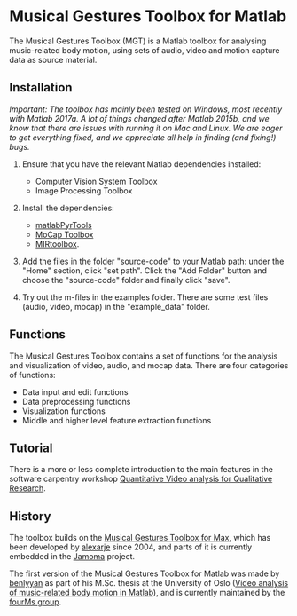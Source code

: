 # Musical Gestures Toolbox for Matlab

The Musical Gestures Toolbox (MGT) is a Matlab toolbox for analysing music-related body motion, using sets of audio, video and motion capture data as source material.

## Installation

*Important: The toolbox has mainly been tested on Windows, most recently with Matlab 2017a. A lot of things changed after Matlab 2015b, and we know that there are issues with running it on Mac and Linux. We are eager to get everything fixed, and we appreciate all help in finding (and fixing!) bugs.*

1. Ensure that you have the relevant Matlab dependencies installed: 

    - Computer Vision System Toolbox
    - Image Processing Toolbox

2. Install the dependencies: 

    - [matlabPyrTools](http://se.mathworks.com/matlabcentral/fileexchange/52571-matlabpyrtools)
    - [MoCap Toolbox](https://www.jyu.fi/hum/laitokset/musiikki/en/research/coe/materials/mocaptoolbox) 
    - [MIRtoolbox](https://www.jyu.fi/hum/laitokset/musiikki/en/research/coe/materials/mirtoolbox).

3. Add the files in the folder "source-code" to your Matlab path: under the "Home" section, click "set path". Click the "Add Folder" button and choose the "source-code" folder and finally click "save".

4. Try out the m-files in the examples folder. There are some test files (audio, video, mocap) in the "example_data" folder.

## Functions

The Musical Gestures Toolbox contains a set of functions for the analysis and visualization of video, audio, and mocap data. There are four categories of functions:

- Data input and edit functions
- Data preprocessing functions
- Visualization functions
- Middle and higher level feature extraction functions

## Tutorial

There is a more or less complete introduction to the main features in the software carpentry workshop [Quantitative Video analysis for Qualitative Research](https://alexarje.github.io/video-analysis-workshop/).

## History

The toolbox builds on the [Musical Gestures Toolbox for Max](http://www.uio.no/english/research/groups/fourms/downloads/software/musicalgesturestoolbox/), which has been developed by [alexarje](https://github.com/alexarje) since 2004, and parts of it is currently embedded in the [Jamoma](http://www.jamoma.org) project.

The first version of the Musical Gestures Toolbox for Matlab was made by [benlyyan](https://github.com/benlyyan) as part of his M.Sc. thesis at the University of Oslo ([Video analysis of music-related body motion in Matlab](https://www.duo.uio.no/handle/10852/51118)), and is currently maintained by the [fourMs group](https://github.com/fourMs).
